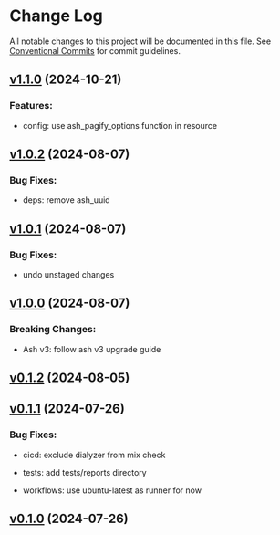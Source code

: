 # Change Log

All notable changes to this project will be documented in this file.
See [Conventional Commits](Https://conventionalcommits.org) for commit guidelines.

<!-- changelog -->

## [v1.1.0](https://github.com/zebbra/ash_pagify/compare/v1.0.2...v1.1.0) (2024-10-21)




### Features:

* config: use ash_pagify_options function in resource

## [v1.0.2](https://github.com/zebbra/ash_pagify/compare/v1.0.1...v1.0.2) (2024-08-07)




### Bug Fixes:

* deps: remove ash_uuid

## [v1.0.1](https://github.com/zebbra/ash_pagify/compare/v1.0.0...v1.0.1) (2024-08-07)




### Bug Fixes:

* undo unstaged changes

## [v1.0.0](https://github.com/zebbra/ash_pagify/compare/v0.1.2...v1.0.0) (2024-08-07)
### Breaking Changes:

* Ash v3: follow ash v3 upgrade guide



## [v0.1.2](https://github.com/zebbra/ash_pagify/compare/v0.1.1...v0.1.2) (2024-08-05)




## [v0.1.1](https://github.com/zebbra/ash_pagify/compare/v0.1.0...v0.1.1) (2024-07-26)




### Bug Fixes:

* cicd: exclude dialyzer from mix check

* tests: add tests/reports directory

* workflows: use ubuntu-latest as runner for now

## [v0.1.0](https://github.com/zebbra/ash_pagify/compare/v0.1.0...v0.1.0) (2024-07-26)



